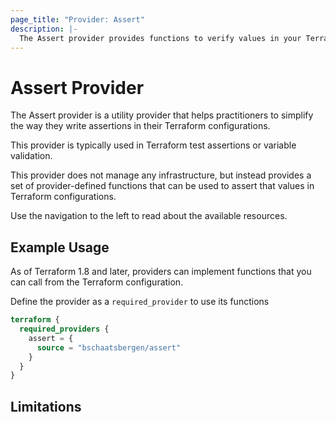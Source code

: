 ```yaml
---
page_title: "Provider: Assert"
description: |-
  The Assert provider provides functions to verify values in your Terraform configurations to make sure they meet specific criteria.
---
```


# Assert Provider

The Assert provider is a utility provider that helps practitioners 
to simplify the way they write assertions in their Terraform configurations.

This provider is typically used in Terraform test assertions or variable validation.

This provider does not manage any infrastructure, but instead provides a set of provider-defined functions
that can be used to assert that values in Terraform configurations.

Use the navigation to the left to read about the available resources.

## Example Usage

As of Terraform 1.8 and later, providers can implement functions that you can call from the Terraform configuration. 

Define the provider as a `required_provider` to use its functions

```terraform
terraform {
  required_providers {
    assert = {
      source = "bschaatsbergen/assert"
    }
  }
}
```

## Limitations

